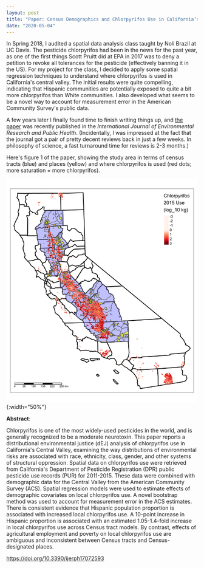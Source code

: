 ```yaml
---
layout: post
title: "Paper: Census Demographics and Chlorpyrifos Use in California’s Central Valley, 2011–15: A Distributional Environmental Justice Analysis"
date: "2020-05-04"
---
```


In Spring 2018, I audited a spatial data analysis class taught by Noli Brazil at UC Davis.  The pesticide chlorpyrifos had been in the news for the past year, as one of the first things Scott Pruitt did at EPA in 2017 was to deny a petition to revoke all tolerances for the pesticide (effectively banning it in the US).  For my project for the class, I decided to apply some spatial regression techniques to understand where chlorpyrifos is used in California's central valley.  The initial results were quite compelling, indicating that Hispanic communities are potentially exposed to quite a bit more chlorpyrifos than White communities.  I also developed what seems to be a novel way to account for measurement error in the American Community Survey's public data.  

A few years later I finally found time to finish writing things up, and [the paper](https://doi.org/10.3390/ijerph17072593) was recently published in the *International Journal of Environmental Research and Public Health*.  (Incidentally, I was impressed at the fact that the journal got a pair of pretty decent reviews back in just a few weeks.  In philosophy of science, a fast turnaround time for reviews is 2-3 months.) 

Here's figure 1 of the paper, showing the study area in terms of census tracts (blue) and places (yellow) and where chlorpyrifos is used (red dots; more saturation = more chlorpyrifos).  

![A map of California, showing the study area of the Central Valley in blue. Chlorpyrifos use is indicated by a cloud of redish points; the cloud is densest in the San Joaquin Valley.](../img/03_chlor_use.png){:width="50%"}


**Abstract**:  

Chlorpyrifos is one of the most widely-used pesticides in the world, and is generally recognized to be a moderate neurotoxin. This paper reports a distributional environmental justice (dEJ) analysis of chlorpyrifos use in California's Central Valley, examining the way distributions of environmental risks are associated with race, ethnicity, class, gender, and other systems of structural oppression. Spatial data on chlorpyrifos use were retrieved from California's Department of Pesticide Registration (DPR) public pesticide use records (PUR) for 2011-2015.  These data were combined with demographic data for the Central Valley from the American Community Survey (ACS).  Spatial regression models were used to estimate effects of demographic covariates on local chlorpyrifos use.  A novel bootstrap method was used to account for measurement error in the ACS estimates.  There is consistent evidence that Hispanic population proportion is associated with increased local chlorpyrifos use.  A 10-point increase in Hispanic proportion is associated with an estimated 1.05-1.4-fold increase in local chlorpyrifos use across Census tract models. By contrast, effects of agricultural employment and poverty on local chlorpyrifos use are ambiguous and inconsistent between Census tracts and Census-designated places. 

<https://doi.org/10.3390/ijerph17072593>